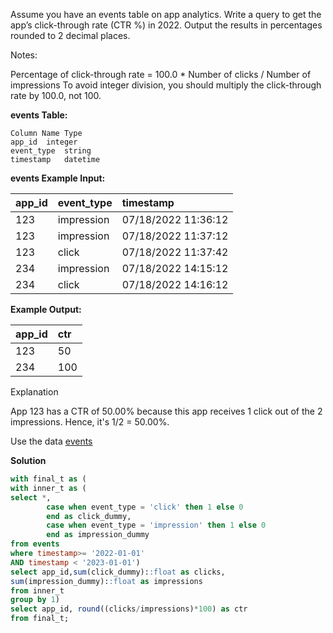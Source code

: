 Assume you have an events table on app analytics. Write a query to get the app’s click-through rate (CTR %) in 2022. Output the results in percentages rounded to 2 decimal places.

Notes:

Percentage of click-through rate = 100.0 * Number of clicks / Number of impressions
To avoid integer division, you should multiply the click-through rate by 100.0, not 100.

**events Table:**

```shell
Column Name	Type
app_id	integer
event_type	string
timestamp	datetime
```

**events Example Input:**

| app_id | event_type | timestamp           |
| :----- | :--------- | :------------------ |
| 123    | impression | 07/18/2022 11:36:12 |
| 123    | impression | 07/18/2022 11:37:12 |
| 123    | click      | 07/18/2022 11:37:42 |
| 234    | impression | 07/18/2022 14:15:12 |
| 234    | click      | 07/18/2022 14:16:12 |

**Example Output:**

| app_id | ctr    |
| :----- | :----- |
| 123    | 50  |
| 234    | 100 |

Explanation

App 123 has a CTR of 50.00% because this app receives 1 click out of the 2 impressions. Hence, it's 1/2 = 50.00%.

Use the data [events](./events.csv)

**Solution**

```sql
with final_t as (
with inner_t as (
select *,
        case when event_type = 'click' then 1 else 0
        end as click_dummy,
        case when event_type = 'impression' then 1 else 0
        end as impression_dummy
from events
where timestamp>= '2022-01-01'
AND timestamp < '2023-01-01')
select app_id,sum(click_dummy)::float as clicks,
sum(impression_dummy)::float as impressions
from inner_t
group by 1)
select app_id, round((clicks/impressions)*100) as ctr
from final_t;
```